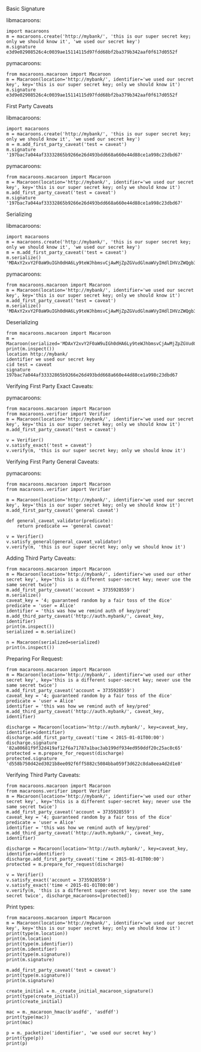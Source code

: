 Basic Signature

libmacaroons:
    
    import macaroons
    m = macaroons.create('http://mybank/', 'this is our super secret key; only we should know it', 'we used our secret key')
    m.signature
    e3d9e02908526c4c0039ae15114115d97fdd68bf2ba379b342aaf0f617d0552f

pymacaroons:

    from macaroons.macaroon import Macaroon
    m = Macaroon(location='http://mybank/', identifier='we used our secret key', key='this is our super secret key; only we should know it')
    m.signature
    e3d9e02908526c4c0039ae15114115d97fdd68bf2ba379b342aaf0f617d0552f


First Party Caveats

libmacaroons:

    import macaroons
    m = macaroons.create('http://mybank/', 'this is our super secret key; only we should know it', 'we used our secret key')
    m = m.add_first_party_caveat('test = caveat')
    m.signature
    '197bac7a044af33332865b9266e26d493bdd668a660e44d88ce1a998c23dbd67'

pymacaroons:

    from macaroons.macaroon import Macaroon
    m = Macaroon(location='http://mybank/', identifier='we used our secret key', key='this is our super secret key; only we should know it')
    m.add_first_party_caveat('test = caveat')
    m.signature
    '197bac7a044af33332865b9266e26d493bdd668a660e44d88ce1a998c23dbd67'


Serializing

libmacaroons:

    import macaroons
    m = macaroons.create('http://mybank/', 'this is our super secret key; only we should know it', 'we used our secret key')
    m = m.add_first_party_caveat('test = caveat')
    m.serialize()
    'MDAxY2xvY2F0aW9uIGh0dHA6Ly9teWJhbmsvCjAwMjZpZGVudGlmaWVyIHdlIHVzZWQgb3VyIHNlY3JldCBrZXkKMDAxNmNpZCB0ZXN0ID0gY2F2ZWF0CjAwMmZzaWduYXR1cmUgGXusegRK8zMyhluSZuJtSTvdZopmDkTYjOGpmMI9vWcK'

pymacaroons:

    from macaroons.macaroon import Macaroon
    m = Macaroon(location='http://mybank/', identifier='we used our secret key', key='this is our super secret key; only we should know it')
    m.add_first_party_caveat('test = caveat')
    m.serialize()
    'MDAxY2xvY2F0aW9uIGh0dHA6Ly9teWJhbmsvCjAwMjZpZGVudGlmaWVyIHdlIHVzZWQgb3VyIHNlY3JldCBrZXkKMDAxNmNpZCB0ZXN0ID0gY2F2ZWF0CjAwMmZzaWduYXR1cmUgGXusegRK8zMyhluSZuJtSTvdZopmDkTYjOGpmMI9vWcK'


Deserializing

    from macaroons.macaroon import Macaroon
    m = Macaroon(serialized='MDAxY2xvY2F0aW9uIGh0dHA6Ly9teWJhbmsvCjAwMjZpZGVudGlmaWVyIHdlIHVzZWQgb3VyIHNlY3JldCBrZXkKMDAxNmNpZCB0ZXN0ID0gY2F2ZWF0CjAwMmZzaWduYXR1cmUgGXusegRK8zMyhluSZuJtSTvdZopmDkTYjOGpmMI9vWcK')
    print(m.inspect())
    location http://mybank/
    identifier we used our secret key
    cid test = caveat
    signature 197bac7a044af33332865b9266e26d493bdd668a660e44d88ce1a998c23dbd67


Verifying First Party Exact Caveats:

pymacaroons:

    from macaroons.macaroon import Macaroon
    from macaroons.verifier import Verifier
    m = Macaroon(location='http://mybank/', identifier='we used our secret key', key='this is our super secret key; only we should know it')
    m.add_first_party_caveat('test = caveat')

    v = Verifier()
    v.satisfy_exact('test = caveat')
    v.verify(m, 'this is our super secret key; only we should know it')

Verifying First Party General Caveats:

pymacaroons:

    from macaroons.macaroon import Macaroon
    from macaroons.verifier import Verifier

    m = Macaroon(location='http://mybank/', identifier='we used our secret key', key='this is our super secret key; only we should know it')
    m.add_first_party_caveat('general caveat')

    def general_caveat_validator(predicate):
        return predicate == 'general caveat'

    v = Verifier()
    v.satisfy_general(general_caveat_validator)
    v.verify(m, 'this is our super secret key; only we should know it')



Adding Third Party Caveats:
    
    from macaroons.macaroon import Macaroon
    m = Macaroon(location='http://mybank/', identifier='we used our other secret key', key='this is a different super-secret key; never use the same secret twice')
    m.add_first_party_caveat('account = 3735928559')
    m.serialize()
    caveat_key = '4; guaranteed random by a fair toss of the dice'
    predicate = 'user = Alice'
    identifier = 'this was how we remind auth of key/pred'
    m.add_third_party_caveat('http://auth.mybank/', caveat_key, identifier)
    print(m.inspect())
    serialized = m.serialize()

    n = Macaroon(serialized=serialized)
    print(n.inspect())


Preparing For Request:

    from macaroons.macaroon import Macaroon
    m = Macaroon(location='http://mybank/', identifier='we used our other secret key', key='this is a different super-secret key; never use the same secret twice')
    m.add_first_party_caveat('account = 3735928559')
    caveat_key = '4; guaranteed random by a fair toss of the dice'
    predicate = 'user = Alice'
    identifier = 'this was how we remind auth of key/pred'
    m.add_third_party_caveat('http://auth.mybank/', caveat_key, identifier)

    discharge = Macaroon(location='http://auth.mybank/', key=caveat_key, identifier=identifier)
    discharge.add_first_party_caveat('time < 2015-01-01T00:00')
    discharge.signature
    '82a80681f9f32d419af12f6a71787a1bac3ab199df934ed950ddf20c25ac8c65'
    protected = m.prepare_for_request(discharge)
    protected.signature
    'd558b750d42ed3021b8ee092f6ff5882c5084bba059f3d622c8da8eea4d2d1e8'

Verifying Third Party Caveats:

    from macaroons.macaroon import Macaroon
    from macaroons.verifier import Verifier
    m = Macaroon(location='http://mybank/', identifier='we used our other secret key', key='this is a different super-secret key; never use the same secret twice')
    m.add_first_party_caveat('account = 3735928559')
    caveat_key = '4; guaranteed random by a fair toss of the dice'
    predicate = 'user = Alice'
    identifier = 'this was how we remind auth of key/pred'
    m.add_third_party_caveat('http://auth.mybank/', caveat_key, identifier)

    discharge = Macaroon(location='http://auth.mybank/', key=caveat_key, identifier=identifier)
    discharge.add_first_party_caveat('time < 2015-01-01T00:00')
    protected = m.prepare_for_request(discharge)

    v = Verifier()
    v.satisfy_exact('account = 3735928559')
    v.satisfy_exact('time < 2015-01-01T00:00')
    v.verify(m, 'this is a different super-secret key; never use the same secret twice', discharge_macaroons=[protected])


Print types:

    from macaroons.macaroon import Macaroon
    m = Macaroon(location='http://mybank/', identifier='we used our secret key', key='this is our super secret key; only we should know it')
    print(type(m.location))
    print(m.location)
    print(type(m.identifier))
    print(m.identifier)
    print(type(m.signature))
    print(m.signature)

    m.add_first_party_caveat('test = caveat')
    print(type(m.signature))
    print(m.signature)

    create_initial = m._create_initial_macaroon_signature()
    print(type(create_initial))
    print(create_initial)

    mac = m._macaroon_hmac(b'asdfd', 'asdfdf')
    print(type(mac))
    print(mac)

    p = m._packetize('identifier', 'we used our secret key')
    print(type(p))
    print(p)
